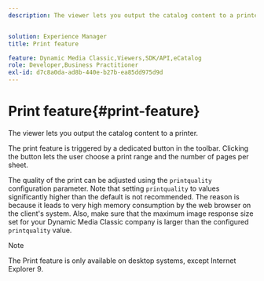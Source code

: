 ```yaml
---
description: The viewer lets you output the catalog content to a printer.


solution: Experience Manager
title: Print feature

feature: Dynamic Media Classic,Viewers,SDK/API,eCatalog
role: Developer,Business Practitioner
exl-id: d7c8a0da-ad8b-440e-b27b-ea85dd975d9d
---
```

# Print feature{#print-feature}

The viewer lets you output the catalog content to a printer.

 The print feature is triggered by a dedicated button in the toolbar. Clicking the button lets the user choose a print range and the number of pages per sheet.

The quality of the print can be adjusted using the `printquality` configuration parameter. Note that setting `printquality` to values significantly higher than the default is not recommended. The reason is because it leads to very high memory consumption by the web browser on the client's system. Also, make sure that the maximum image response size set for your Dynamic Media Classic company is larger than the configured `printquality` value.

>[!NOTE]
>
>The Print feature is only available on desktop systems, except Internet Explorer 9.
